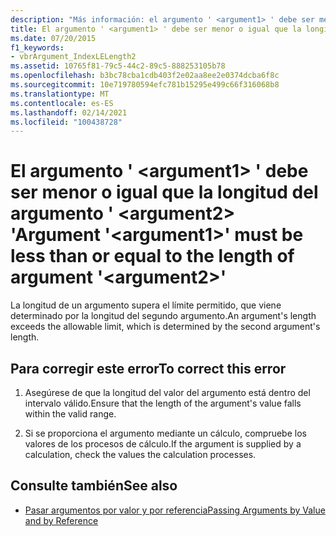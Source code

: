```yaml
---
description: "Más información: el argumento ' <argument1> ' debe ser menor o igual que la longitud del argumento ' <argument2> '"
title: El argumento ' <argument1> ' debe ser menor o igual que la longitud del argumento ' <argument2> '
ms.date: 07/20/2015
f1_keywords:
- vbrArgument_IndexLELength2
ms.assetid: 10765f81-79c5-44c2-89c5-888253105b78
ms.openlocfilehash: b3bc78cba1cdb403f2e02aa8ee2e0374dcba6f8c
ms.sourcegitcommit: 10e719780594efc781b15295e499c66f316068b8
ms.translationtype: MT
ms.contentlocale: es-ES
ms.lasthandoff: 02/14/2021
ms.locfileid: "100438728"
---
```

# <a name="argument-argument1-must-be-less-than-or-equal-to-the-length-of-argument-argument2"></a><span data-ttu-id="c7895-103">El argumento ' \<argument1> ' debe ser menor o igual que la longitud del argumento ' \<argument2> '</span><span class="sxs-lookup"><span data-stu-id="c7895-103">Argument '\<argument1>' must be less than or equal to the length of argument '\<argument2>'</span></span>

<span data-ttu-id="c7895-104">La longitud de un argumento supera el límite permitido, que viene determinado por la longitud del segundo argumento.</span><span class="sxs-lookup"><span data-stu-id="c7895-104">An argument's length exceeds the allowable limit, which is determined by the second argument's length.</span></span>  
  
## <a name="to-correct-this-error"></a><span data-ttu-id="c7895-105">Para corregir este error</span><span class="sxs-lookup"><span data-stu-id="c7895-105">To correct this error</span></span>  
  
1. <span data-ttu-id="c7895-106">Asegúrese de que la longitud del valor del argumento está dentro del intervalo válido.</span><span class="sxs-lookup"><span data-stu-id="c7895-106">Ensure that the length of the argument's value falls within the valid range.</span></span>  
  
2. <span data-ttu-id="c7895-107">Si se proporciona el argumento mediante un cálculo, compruebe los valores de los procesos de cálculo.</span><span class="sxs-lookup"><span data-stu-id="c7895-107">If the argument is supplied by a calculation, check the values the calculation processes.</span></span>  
  
## <a name="see-also"></a><span data-ttu-id="c7895-108">Consulte también</span><span class="sxs-lookup"><span data-stu-id="c7895-108">See also</span></span>

- [<span data-ttu-id="c7895-109">Pasar argumentos por valor y por referencia</span><span class="sxs-lookup"><span data-stu-id="c7895-109">Passing Arguments by Value and by Reference</span></span>](../programming-guide/language-features/procedures/passing-arguments-by-value-and-by-reference.md)
